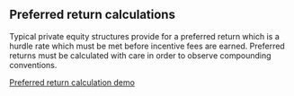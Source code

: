## Preferred return calculations  

Typical private equity structures provide for a preferred return which is a hurdle rate which must be met before incentive fees are earned.  Preferred returns must be calculated with care in order to observe compounding conventions.  

[Preferred return calculation demo](pfd_return_demo.md)
